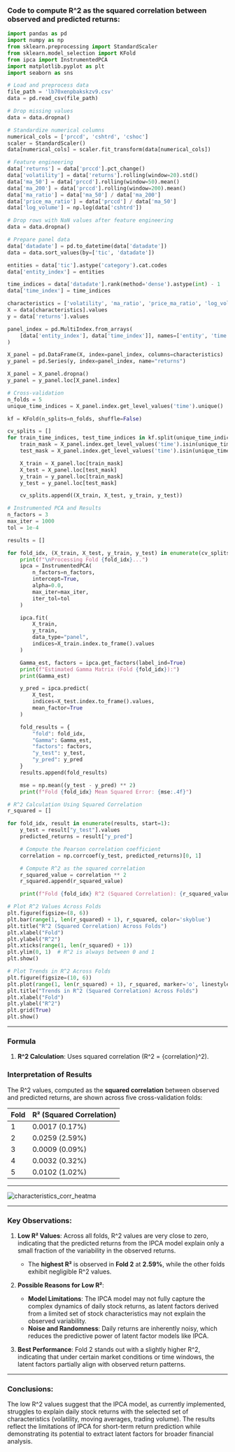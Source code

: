 ### Code to compute R^2 as the squared correlation between observed and predicted returns:  

```python
import pandas as pd
import numpy as np
from sklearn.preprocessing import StandardScaler
from sklearn.model_selection import KFold
from ipca import InstrumentedPCA
import matplotlib.pyplot as plt
import seaborn as sns

# Load and preprocess data
file_path = 'lb70xenpbakskzv9.csv'
data = pd.read_csv(file_path)

# Drop missing values
data = data.dropna()

# Standardize numerical columns
numerical_cols = ['prccd', 'cshtrd', 'cshoc']
scaler = StandardScaler()
data[numerical_cols] = scaler.fit_transform(data[numerical_cols])

# Feature engineering
data['returns'] = data['prccd'].pct_change()
data['volatility'] = data['returns'].rolling(window=20).std()
data['ma_50'] = data['prccd'].rolling(window=50).mean()
data['ma_200'] = data['prccd'].rolling(window=200).mean()
data['ma_ratio'] = data['ma_50'] / data['ma_200']
data['price_ma_ratio'] = data['prccd'] / data['ma_50']
data['log_volume'] = np.log(data['cshtrd'])

# Drop rows with NaN values after feature engineering
data = data.dropna()

# Prepare panel data
data['datadate'] = pd.to_datetime(data['datadate'])
data = data.sort_values(by=['tic', 'datadate'])

entities = data['tic'].astype('category').cat.codes
data['entity_index'] = entities

time_indices = data['datadate'].rank(method='dense').astype(int) - 1
data['time_index'] = time_indices

characteristics = ['volatility', 'ma_ratio', 'price_ma_ratio', 'log_volume']
X = data[characteristics].values
y = data['returns'].values

panel_index = pd.MultiIndex.from_arrays(
    [data['entity_index'], data['time_index']], names=['entity', 'time']
)

X_panel = pd.DataFrame(X, index=panel_index, columns=characteristics)
y_panel = pd.Series(y, index=panel_index, name="returns")

X_panel = X_panel.dropna()
y_panel = y_panel.loc[X_panel.index]

# Cross-validation
n_folds = 5
unique_time_indices = X_panel.index.get_level_values('time').unique()

kf = KFold(n_splits=n_folds, shuffle=False)

cv_splits = []
for train_time_indices, test_time_indices in kf.split(unique_time_indices):
    train_mask = X_panel.index.get_level_values('time').isin(unique_time_indices[train_time_indices])
    test_mask = X_panel.index.get_level_values('time').isin(unique_time_indices[test_time_indices])

    X_train = X_panel.loc[train_mask]
    X_test = X_panel.loc[test_mask]
    y_train = y_panel.loc[train_mask]
    y_test = y_panel.loc[test_mask]

    cv_splits.append((X_train, X_test, y_train, y_test))

# Instrumented PCA and Results
n_factors = 3
max_iter = 1000
tol = 1e-4

results = []

for fold_idx, (X_train, X_test, y_train, y_test) in enumerate(cv_splits, start=1):
    print(f"\nProcessing Fold {fold_idx}...")
    ipca = InstrumentedPCA(
        n_factors=n_factors,
        intercept=True,
        alpha=0.0,
        max_iter=max_iter,
        iter_tol=tol
    )

    ipca.fit(
        X_train,
        y_train,
        data_type="panel",
        indices=X_train.index.to_frame().values
    )

    Gamma_est, factors = ipca.get_factors(label_ind=True)
    print(f"Estimated Gamma Matrix (Fold {fold_idx}):")
    print(Gamma_est)

    y_pred = ipca.predict(
        X_test,
        indices=X_test.index.to_frame().values,
        mean_factor=True
    )

    fold_results = {
        "fold": fold_idx,
        "Gamma": Gamma_est,
        "factors": factors,
        "y_test": y_test,
        "y_pred": y_pred
    }
    results.append(fold_results)

    mse = np.mean((y_test - y_pred) ** 2)
    print(f"Fold {fold_idx} Mean Squared Error: {mse:.4f}")

# R^2 Calculation Using Squared Correlation
r_squared = []

for fold_idx, result in enumerate(results, start=1):
    y_test = result["y_test"].values
    predicted_returns = result["y_pred"]

    # Compute the Pearson correlation coefficient
    correlation = np.corrcoef(y_test, predicted_returns)[0, 1]

    # Compute R^2 as the squared correlation
    r_squared_value = correlation ** 2
    r_squared.append(r_squared_value)

    print(f"Fold {fold_idx} R^2 (Squared Correlation): {r_squared_value:.4f}")

# Plot R^2 Values Across Folds
plt.figure(figsize=(8, 6))
plt.bar(range(1, len(r_squared) + 1), r_squared, color='skyblue')
plt.title("R^2 (Squared Correlation) Across Folds")
plt.xlabel("Fold")
plt.ylabel("R^2")
plt.xticks(range(1, len(r_squared) + 1))
plt.ylim(0, 1)  # R^2 is always between 0 and 1
plt.show()

# Plot Trends in R^2 Across Folds
plt.figure(figsize=(10, 6))
plt.plot(range(1, len(r_squared) + 1), r_squared, marker='o', linestyle='-', color='green')
plt.title("Trends in R^2 (Squared Correlation) Across Folds")
plt.xlabel("Fold")
plt.ylabel("R^2")
plt.grid(True)
plt.show()
```

---

### **Formula**
1. **R^2 Calculation**: Uses squared correlation (R^2 = {correlation}^2).

### **Interpretation of Results**

The R^2 values, computed as the **squared correlation** between observed and predicted returns, are shown across five cross-validation folds:

| **Fold** | **R² (Squared Correlation)** |
|----------|-----------------------------|
| 1        | 0.0017 (0.17%)              |
| 2        | 0.0259 (2.59%)              |
| 3        | 0.0009 (0.09%)              |
| 4        | 0.0032 (0.32%)              |
| 5        | 0.0102 (1.02%)              |

---

![characteristics_corr_heatma](https://github.com/aditya-saxena-7/ipca/blob/main/real_data/EDA_Plots/squared_corr_1.png)

---

### **Key Observations**:
1. **Low R² Values**: Across all folds, R^2 values are very close to zero, indicating that the predicted returns from the IPCA model explain only a small fraction of the variability in the observed returns.
    - The **highest R²** is observed in **Fold 2** at **2.59%**, while the other folds exhibit negligible R^2 values.  

2. **Possible Reasons for Low R²**:
    - **Model Limitations**: The IPCA model may not fully capture the complex dynamics of daily stock returns, as latent factors derived from a limited set of stock characteristics may not explain the observed variability.
    - **Noise and Randomness**: Daily returns are inherently noisy, which reduces the predictive power of latent factor models like IPCA.  

3. **Best Performance**: Fold 2 stands out with a slightly higher R^2, indicating that under certain market conditions or time windows, the latent factors partially align with observed return patterns.

---

### **Conclusions**:
The low R^2 values suggest that the IPCA model, as currently implemented, struggles to explain daily stock returns with the selected set of characteristics (volatility, moving averages, trading volume). The results reflect the limitations of IPCA for short-term return prediction while demonstrating its potential to extract latent factors for broader financial analysis.
